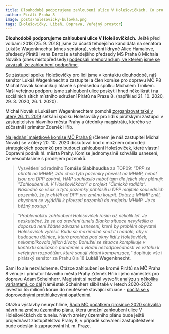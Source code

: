 ```yaml
---
title: Dlouhodobě podporujeme zahloubení ulice V Holešovičkách. Co pro to děláme?
author: Piráti Praha 8
image: posts/holesovicky-bulovka.png
tags: [Holešovičky, Libeň, Doprava, Veřejný prostor]
---
```


**Dlouhodobě podporujeme zahloubení ulice V Holešovičkách.** Ještě před volbami 2018 (25. 9. 2018) jsme za účasti tehdejšího kandidáta na senátora Lukáše Wagenknechta (dnes senátora), volební lídryně Alice Hamalové, předsedy Pirátů Ivana Bartoše a tehdejšího předsedy MS Praha 8 Michala Nováka (dnes místopředsedy) [podepsali memorandum, ve kterém jsme se zavázali, že zahloubení podpoříme](https://www.facebook.com/piratipraha8/photos/a.158415444876485/252992888752073/).

Se zástupci spolku Holešovičky pro lidi jsme v kontaktu dlouhodobě, náš senátor Lukáš Wagenknecht a zastupitel a člen komise pro dopravu MČ P8 Michal Novák komunikují hlavně s předsedou spolku Michalem Trníkem. Naši veřejnou podporu jsme zahloubení ulice poskytli hned několikrát i na sociálních sítích místního sdružení Pirátů na Praze 8. (například 21. 10. 2020, 29. 3. 2020, 26. 1. 2020).

Michal Novák s Lukášem Wagenknechtem pomohli [zorganizovat také v úterý 26. 11. 2019](https://www.facebook.com/Holesovickyprolidi/photos/725000901324850) setkání spolku Holešovičky pro lidi s pirátskými zástupci v zastupitelstvu hlavního města Prahy a úředníky magistrátu, kterého se zúčastnil i primátor Zdeněk Hřib.

[Na jednání majetkové komise MČ Praha 8](https://www.praha8.cz/file/vxT/KOM-EMO-20-10-2020-zapis.pdf) (členem je náš zastupitel Michal Novák) se v úterý 20. 10. 2020 diskutoval bod o možném odprodeji strategických pozemků pro budoucí zahloubení Holešoviček, které vlastní Dopravní podnik hl. města Prahy. Komise jednomyslně schválila usnesení, že nesouhlasíme s prodejem pozemků.

> Vysvětlení od radního **Tomáše Slabihoudka** za TOP09: *“DPP se obrátil na MHMP, zda chce tyto pozemky převést na MHMP, neboť jsou pro DPP zbytné, HMP souhlasilo neboť tam dle jejich slov plánují: "Zahloubení ul. V Holešovičkách“ a projekt "Čimická radiála“. Následně se však o tyto pozemky přihlásili u DPP majitelé sousedních pozemků, že je chtěli od DPP pro změnu koupit. Dotaz z MHMP zněl, abychom se vyjádřili k převzetí pozemků do majetku MHMP. Je to běžný postup.”*

> *“Problematiku zahloubení Holešoviček řeším už několik let. Je neskutečné, že se od  otevření tunelu Blanka situace nevyřešila a doposud není žádné závazné usnesení, které by problém obyvatel Holešoviček vyřešil. Budu se maximálně snažit i nadále, aby v budoucnu dálnice, která prochází pod okny lidí z Holešoviček, nekomplikovala jejich životy. Bohužel se situace komplikuje v kontextu současné pandemie a vládní nezodpovědnosti ve vztahu k veřejným rozpočtům, které sanují vládní kompenzace,”* doplňuje vše i pirátský senátor za Prahu 8 a 18 **Lukáš Wagenknecht**.

Sami to ale nezvládneme. Otázce zahloubení se kromě Pirátů na MČ Praha 8 věnuje i primátor hlavního města Prahy Zdeněk Hřib i jeho náměstek pro dopravu Adam Scheinherr. Magistrát si nechal vytvořit [analýzu s několika variantami, co dál](https://www.blesk.cz/clanek/regiony-praha-praha-zpravy/607306/zahloubeni-pretezovane-ulice-v-holesovickach-praha-posoudi-ruzne-varianty.html) Náměstek Scheinherr slíbil také v letech 2020–2022 investicí 55 milionů korun do neutěšené stávající situace - [počítá se s doprovodnými protihlukovými opatřeními](https://prazsky.denik.cz/zpravy_region/spolek-holesovicky-pro-lidi-zaloba-tunel-blanka-kolaudace-magistrat-praha.html).

Otázku výstavby neurychlíme, [Rada MČ počátkem prosince 2020 schválila návrh na změnu územního plánu](https://www.praha8.cz/Praha-8-chce-zmenit-uzemni-plan-kvuli-tunelu-V-Holesovickach-1.html), která umožní zahloubení ulice V Holešovičkách do tunelu. Návrh změny územního plánu bude ještě projednávat zastupitelstvo Prahy 8, v případě schválení zastupitelstvem bude odeslán k zapracování hl. m. Praze.
